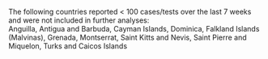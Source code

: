 The following countries reported < 100 cases/tests over the last 7 weeks and were not included in further analyses:<br>Anguilla, Antigua and Barbuda, Cayman Islands, Dominica, Falkland Islands (Malvinas), Grenada, Montserrat, Saint Kitts and Nevis, Saint Pierre and Miquelon, Turks and Caicos Islands
<br>
